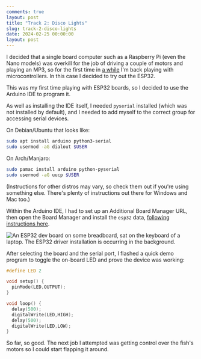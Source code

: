 ```yaml
---
comments: true
layout: post
title: "Track 2: Disco Lights"
slug: track-2-disco-lights
date: 2024-02-25 00:00:00
layout: post
---
```


I decided that a single board computer such as a Raspberry Pi (even the Nano models) was overkill for the job of driving a couple of motors and playing an MP3, so for the first time in [a while](/hardware/lego-turtle/) I'm back playing with microcontrollers. In this case I decided to try out the ESP32.

This was my first time playing with ESP32 boards, so I decided to use the Arduino IDE to program it.

As well as installing the IDE itself, I needed `pyserial` installed (which was not installed by default), and I needed to add myself to the correct group for accessing serial devices.

On Debian/Ubuntu that looks like:

```bash
sudo apt install arduino python3-serial
sudo usermod -aG dialout $USER
```

On Arch/Manjaro:

```bash
sudo pamac install arduino python-pyserial
sudo usermod -aG uucp $USER
```

(Instructions for other distros may vary, so check them out if you're using something else. There's plenty of instructions out there for Windows and Mac too.)

Within the Arduino IDE, I had to set up an Additional Board Manager URL, then open the Board Manager and install the `esp32` data, [following instructions here](https://docs.espressif.com/projects/arduino-esp32/en/latest/installing.html).

![An ESP32 dev board on some breadboard, sat on the keyboard of a laptop. The ESP32 driver installation is occurring in the background.](/projects/big-mouth-phatt-bass/arduino-ide.jpg)

After selecting the board and the serial port, I flashed a quick demo program to toggle the on-board LED and prove the device was working:

```cpp
#define LED 2

void setup() {
  pinMode(LED,OUTPUT);
}

void loop() {
  delay(500);
  digitalWrite(LED,HIGH);
  delay(500);
  digitalWrite(LED,LOW);
}
```

So far, so good. The next job I attempted was getting control over the fish's motors so I could start flapping it around.
